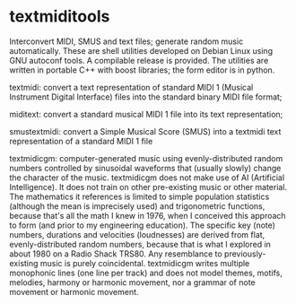 # textmiditools
Interconvert MIDI, SMUS and text files; generate random music automatically.
These are shell utilities developed on Debian Linux using GNU autoconf tools.  A compilable release is provided.
The utilities are written in portable C++ with boost libraries; the form editor is in python.

textmidi: convert a text representation of standard MIDI 1 (Musical Instrument Digital Interface) files into the standard binary MIDI file format;

miditext: convert a standard musical MIDI 1 file into its text representation;

smustextmidi: convert a Simple Musical Score (SMUS) into a textmidi text representation of a standard MIDI 1 file

textmidicgm: computer-generated music using evenly-distributed random numbers controlled by sinusoidal waveforms that (usually slowly) change the character of the music.
textmidicgm does not make use of AI (Artificial Intelligence).  It does not train on other pre-existing music or other material.  The mathematics it
references is limited to simple population statistics (although the mean is imprecisely used) and trigonometric functions, because that's all the 
math I knew in 1976, when I conceived this approach to form (and prior to my engineering education).  The specific key (note) numbers, durations and velocities (loudnesses) are derived 
from flat, evenly-distributed random numbers, because that is what I explored in about 1980 on a Radio Shack TRS80.  Any resemblance to previously-existing
music is purely coincidental.   textmidicgm writes multiple monophonic lines (one line per track) and does not model themes, motifs, melodies, harmony or harmonic movement, nor a grammar of
note movement or harmonic movement.

